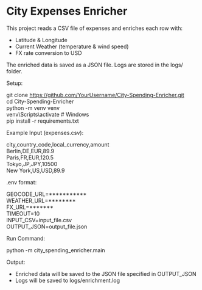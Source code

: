 # City Expenses Enricher

This project reads a CSV file of expenses and enriches each row with:
- Latitude & Longitude
- Current Weather (temperature & wind speed)
- FX rate conversion to USD

The enriched data is saved as a JSON file. Logs are stored in the logs/ folder.

Setup:

git clone https://github.com/YourUsername/City-Spending-Enricher.git       
cd City-Spending-Enricher     
python -m venv venv     
venv\Scripts\activate   # Windows     
pip install -r requirements.txt     

Example Input (expenses.csv):     

city,country_code,local_currency,amount  
Berlin,DE,EUR,89.9   
Paris,FR,EUR,120.5    
Tokyo,JP,JPY,10500     
New York,US,USD,89.9    

.env format:    

GEOCODE_URL=***********              
WEATHER_URL=********                      
FX_URL=*******                      
TIMEOUT=10                           
INPUT_CSV=input_file.csv                               
OUTPUT_JSON=output_file.json                           

Run Command:                                    

python -m city_spending_enricher.main                           

Output:                      

- Enriched data will be saved to the JSON file specified in OUTPUT_JSON                        
- Logs will be saved to logs/enrichment.log                                     
